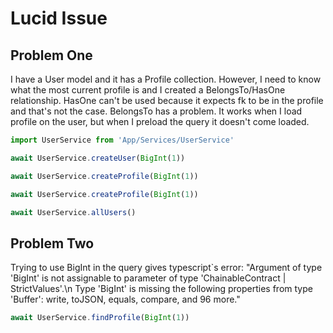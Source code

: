 # Lucid Issue

## Problem One
I have a User model and it has a Profile collection. However, I need to know what the most current profile is and I created a BelongsTo/HasOne relationship. HasOne can't be used because it expects fk to be in the profile and that's not the case. BelongsTo has a problem. It works when I load profile on the user, but when I preload the query it doesn't come loaded.

```ts
import UserService from 'App/Services/UserService'

await UserService.createUser(BigInt(1))

await UserService.createProfile(BigInt(1))

await UserService.createProfile(BigInt(1))

await UserService.allUsers()
```

## Problem Two

Trying to use BigInt in the query gives typescript`s error: "Argument of type 'BigInt' is not assignable to parameter of type 'ChainableContract | StrictValues'.\n  Type 'BigInt' is missing the following properties from type 'Buffer': write, toJSON, equals, compare, and 96 more."

```ts
await UserService.findProfile(BigInt(1))
```



